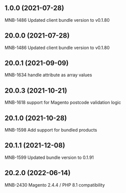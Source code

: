 ## 1.0.0 (2021-07-28)
MNB-1486 Updated client bundle version to v0.1.80


## 20.0.0 (2021-07-28)
MNB-1486 Updated client bundle version to v0.1.80


## 20.0.1 (2021-09-09)
MNB-1634 handle attribute as array values


## 20.0.3 (2021-10-21)
MNB-1618 support for Magento postcode validation logic


## 20.1.0 (2021-10-28)
MNB-1598 Add support for bundled products


## 20.1.1 (2021-12-08)
MNB-1599 Updated bundle version to 0.1.91


## 20.2.0 (2022-06-14)
MNB-2430 Magento 2.4.4 / PHP 8.1 compatibility


